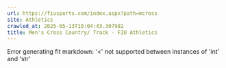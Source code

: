 ```yaml
---
url: https://fiusports.com/index.aspx?path=mcross
site: Athletics
crawled_at: 2025-05-13T10:04:43.307982
title: Men's Cross Country/ Track - FIU Athletics
---
```


Error generating fit markdown: '<' not supported between instances of 'int' and 'str'